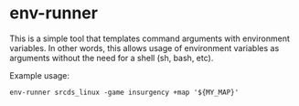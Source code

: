 # env-runner

This is a simple tool that templates command arguments with environment variables. In other words, this allows usage of environment variables
as arguments without the need for a shell (sh, bash, etc).

Example usage:
```shell
env-runner srcds_linux -game insurgency +map '${MY_MAP}'
```
